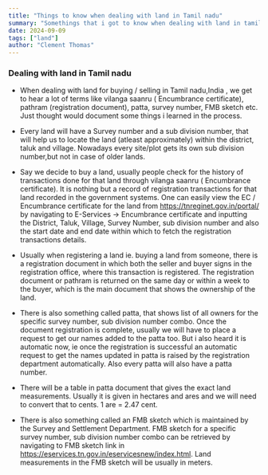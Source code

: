 ```yaml
---
title: "Things to know when dealing with land in Tamil nadu"
summary: "Somethings that i got to know when dealing with land in tamil nadu" 
date: 2024-09-09
tags: ["land"]
author: "Clement Thomas"
---
```

### Dealing with land in Tamil nadu
* When dealing with land for buying / selling in Tamil nadu,India , we get to hear a lot of terms like vilanga saanru ( Encumbrance certificate), pathram (registration document), patta, survey number, FMB sketch etc. Just thought would document some things i learned in the process. 

* Every land will have a Survey number and a sub division number, that will help us to locate the land (atleast approximately) within the district, taluk and village. Nowadays every site/plot gets its own sub division number,but not in case of older lands.

* Say we decide to buy a land, usually people check for the history of transactions done for that land through vilanga saanru ( Encumbrance certificate). It is nothing but a record of registration transactions for that land recorded in the government systems. One can easily view the EC / Encumbrance certificate for the land from https://tnreginet.gov.in/portal/ by navigating to E-Services -> Encumbrance certificate and inputting the District, Taluk, Village, Survey Number, sub division number and also the start date and end date within which to fetch the registration transactions details. 

* Usually when registering a land ie. buying a land from someone, there is a registration document in which both the seller and buyer signs in the registration office, where this transaction is registered. The registration document or pathram is returned on the same day or within a week to the buyer, which is the main document that shows the ownership of the land. 

* There is also something called patta, that shows list of all owners for the specific survey number, sub division number combo. Once the document registration is complete, usually we will have to place a request to get our names added to the patta too. But i also heard it is automatic now, ie once the registration is successful an automatic request to get the names updated in patta is raised by the registration department automatically. Also every patta will also have a patta number. 

* There will be a table in patta document that gives the exact land measurements. Usually it is given in hectares and ares and we will need to convert that to cents. 1 are = 2.47 cent.

* There is also something called an FMB sketch which is maintained by the Survey and Settlement Department. FMB sketch for a specific survey number, sub division number combo can be retrieved by navigating to FMB sketch link in https://eservices.tn.gov.in/eservicesnew/index.html. Land measurements in the FMB sketch will be usually in meters. 

